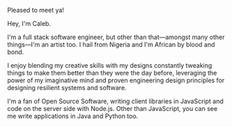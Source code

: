 Pleased to meet ya!

Hey, I'm Caleb.

I'm a full stack software engineer, but other than that—amongst many other things—I'm an artist too. I hail from Nigeria and I'm African by blood and bond.

I enjoy blending my creative skills with my designs constantly tweaking things to make them better than they were the day
before, leveraging the power of my imaginative mind and proven engineering design principles for designing resilient systems and software.

I'm a fan of Open Source Software, writing client libraries in JavaScript and code on the server side with
Node.js. Other than JavaScript, you can see me write applications in Java and Python too.
